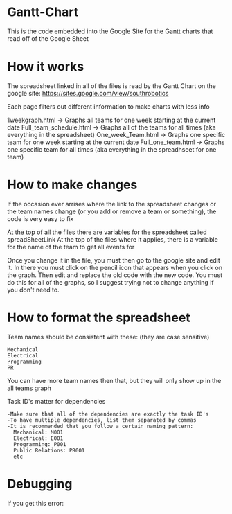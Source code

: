 # Gantt-Chart
This is the code embedded into the Google Site for the Gantt charts that read off of the Google Sheet

# How it works
  
   The spreadsheet linked in all of the files is read by the Gantt Chart on the google site:
   https://sites.google.com/view/southrobotics
   
   Each page filters out different information to make charts with less info
   
   1weekgraph.html -> Graphs all teams for one week starting at the current date
   Full_team_schedule.html -> Graphs all of the teams for all times (aka everything in the spreadsheet)
   One_week_Team.html -> Graphs one specific team for one week starting at the current date
   Full_one_team.html -> Graphs one specific team for all times (aka everything in the spreadhseet for one team)
   
   
# How to make changes
  If the occasion ever arrises where the link to the spreadsheet changes or the team names change (or you add or remove a team or something), the code is very easy to fix
  
  At the top of all the files there are variables for the spreadsheet called spreadSheetLink
  At the top of the files where it applies, there is a variable for the name of the team to get all events for
  
  Once you change it in the file, you must then go to the google site and edit it. In there you must click on the pencil icon that appears when you click on the graph. Then edit and replace the old code with the new code. You must do this for all of the graphs, so I suggest trying not to change anything if you don't need to.
  
# How to format the spreadsheet 
  Team names should be consistent with these: (they are case sensitive)
 
    Mechanical  
    Electrical
    Programming  
    PR
    
  You can have more team names then that, but they will only show up in the all teams graph
  
  
  Task ID's matter for dependencies
  
    -Make sure that all of the dependencies are exactly the task ID's
    -To have multiple dependencies, list them separated by commas
    -It is recommended that you follow a certain naming pattern:
      Mechanical: M001 
      Electrical: E001
      Programming: P001
      Public Relations: PR001
      etc
      
# Debugging
  If you get this error: 
